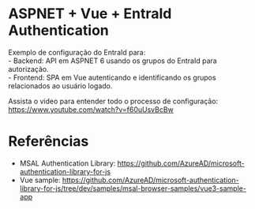 # ASPNET + Vue + EntraId Authentication

Exemplo de configuração do EntraId para: \
	- Backend: API em ASPNET 6 usando os grupos do EntraId para autorização. \
	- Frontend: SPA em Vue autenticando e identificando os grupos relacionados ao usuário logado.

Assista o video para entender todo o processo de configuração: \
https://www.youtube.com/watch?v=f60uUsvBcBw

# Referências
- MSAL Authentication Library: https://github.com/AzureAD/microsoft-authentication-library-for-js
- Vue sample: https://github.com/AzureAD/microsoft-authentication-library-for-js/tree/dev/samples/msal-browser-samples/vue3-sample-app